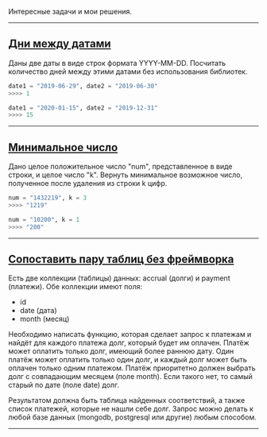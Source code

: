 Интересные задачи и мои решения.
____

## [Дни между датами](https://github.com/4kolesov/interesting_tasks/blob/main/accurals_vs_payments.py)
Даны две даты в виде строк формата YYYY-MM-DD. Посчитать количество дней между этими датами без использования библиотек.

```python
date1 = "2019-06-29", date2 = "2019-06-30"
>>>> 1

date1 = "2020-01-15", date2 = "2019-12-31"
>>>> 15
```
____
## [Минимальное число](https://github.com/4kolesov/interesting_tasks/blob/main/min_number.py)

Дано целое положительное число "num", представленное в виде строки, и целое число "k". Вернуть минимальное возможное число, полученное после удаления из строки k цифр.

```python
num = "1432219", k = 3
>>>> "1219"

num = "10200", k = 1
>>>> "200"
```
____


## [Сопоставить пару таблиц без фреймворка](https://github.com/4kolesov/interesting_tasks/blob/main/accurals_vs_payments.py)
Есть две коллекции (таблицы) данных: accrual (долги) и payment (платежи). Обе коллекции имеют поля:
- id
- date (дата)
- month (месяц)

Необходимо написать функцию, которая сделает запрос к платежам и найдёт для каждого платежа долг, который будет им оплачен. Платёж может оплатить только долг, имеющий более раннюю дату. Один платёж может оплатить только один долг, и каждый долг может быть оплачен только одним платежом. Платёж приоритетно должен выбрать долг с совпадающим месяцем (поле month). Если такого нет, то самый
старый по дате (поле date) долг.

Результатом должна быть таблица найденных соответствий, а также список платежей,
которые не нашли себе долг. Запрос можно делать к любой базе данных (mongodb, postgresql или другие) любым способом.
____
